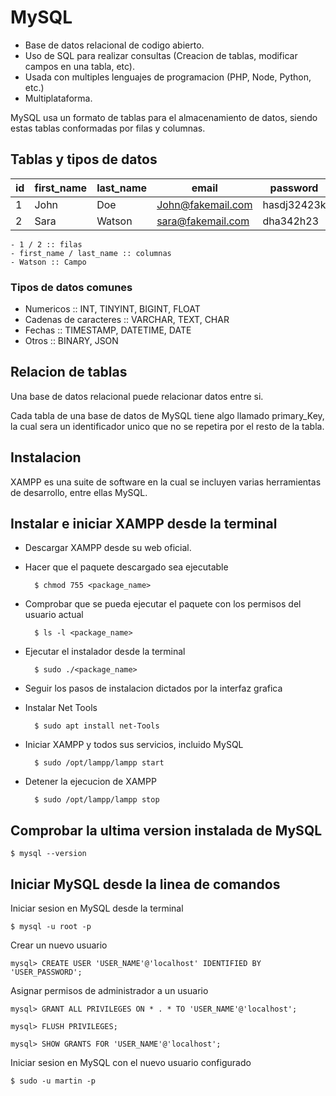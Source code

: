 # MySQL

- Base de datos relacional de codigo abierto.
- Uso de SQL para realizar consultas (Creacion de tablas, modificar campos en una tabla, etc).
- Usada con multiples lenguajes de programacion (PHP, Node, Python, etc.)
- Multiplataforma.

MySQL usa un formato de tablas para el almacenamiento de datos, siendo estas tablas conformadas por filas y columnas.

## Tablas y tipos de datos

   | id | first_name | last_name | email | password | 
   | -- | ---------- | --------- | ----- | -------- |
   | 1 | John | Doe | John@fakemail.com | hasdj32423k |
   | 2 | Sara | Watson | sara@fakemail.com | dha342h23 |

    - 1 / 2 :: filas
    - first_name / last_name :: columnas
    - Watson :: Campo

### Tipos de datos comunes 

- Numericos :: INT, TINYINT, BIGINT, FLOAT
- Cadenas de caracteres :: VARCHAR, TEXT, CHAR
- Fechas :: TIMESTAMP, DATETIME, DATE
- Otros :: BINARY, JSON

## Relacion de tablas

Una base de datos relacional puede relacionar datos entre si.

Cada tabla de una base de datos de MySQL tiene algo llamado primary_Key, la cual sera un identificador unico que no se repetira por el resto de la tabla.

## Instalacion

XAMPP es una suite de software en la cual se incluyen varias herramientas de desarrollo, entre ellas MySQL.

## Instalar e iniciar XAMPP desde la terminal

- Descargar XAMPP desde su web oficial.
- Hacer que el paquete descargado sea ejecutable

        $ chmod 755 <package_name>

- Comprobar que se pueda ejecutar el paquete con los permisos del usuario actual

        $ ls -l <package_name>
    
- Ejecutar el instalador desde la terminal

        $ sudo ./<package_name>

- Seguir los pasos de instalacion dictados por la interfaz grafica

- Instalar Net Tools

        $ sudo apt install net-Tools

- Iniciar XAMPP y todos sus servicios, incluido MySQL

        $ sudo /opt/lampp/lampp start

- Detener la ejecucion de XAMPP
    
        $ sudo /opt/lampp/lampp stop

## Comprobar la ultima version instalada de MySQL

    $ mysql --version

## Iniciar MySQL desde la linea de comandos

Iniciar sesion en MySQL desde la terminal

    $ mysql -u root -p

Crear un nuevo usuario

    mysql> CREATE USER 'USER_NAME'@'localhost' IDENTIFIED BY 'USER_PASSWORD';

Asignar permisos de administrador a un usuario

    mysql> GRANT ALL PRIVILEGES ON * . * TO 'USER_NAME'@'localhost'; 

    mysql> FLUSH PRIVILEGES;

    mysql> SHOW GRANTS FOR 'USER_NAME'@'localhost';

Iniciar sesion en MySQL con el nuevo usuario configurado

    $ sudo -u martin -p